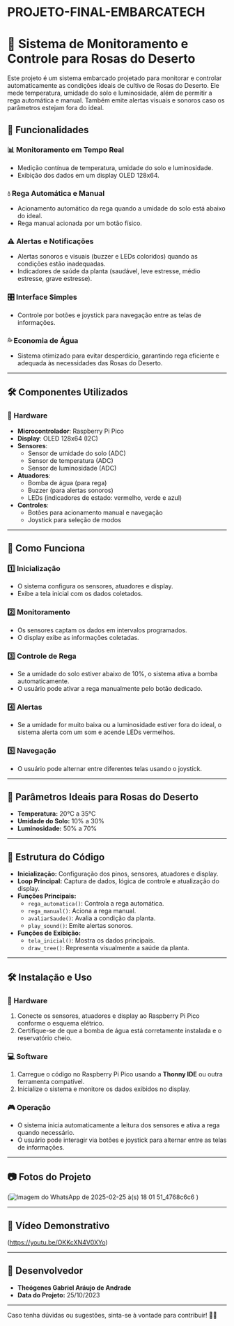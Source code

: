 # PROJETO-FINAL-EMBARCATECH
# 🌱 Sistema de Monitoramento e Controle para Rosas do Deserto

Este projeto é um sistema embarcado projetado para monitorar e controlar automaticamente as condições ideais de cultivo de Rosas do Deserto. Ele mede temperatura, umidade do solo e luminosidade, além de permitir a rega automática e manual. Também emite alertas visuais e sonoros caso os parâmetros estejam fora do ideal.

## 🚀 Funcionalidades

### 📊 Monitoramento em Tempo Real
- Medição contínua de temperatura, umidade do solo e luminosidade.
- Exibição dos dados em um display OLED 128x64.

### 💧 Rega Automática e Manual
- Acionamento automático da rega quando a umidade do solo está abaixo do ideal.
- Rega manual acionada por um botão físico.

### ⚠️ Alertas e Notificações
- Alertas sonoros e visuais (buzzer e LEDs coloridos) quando as condições estão inadequadas.
- Indicadores de saúde da planta (saudável, leve estresse, médio estresse, grave estresse).

### 🎛 Interface Simples
- Controle por botões e joystick para navegação entre as telas de informações.

### 💦 Economia de Água
- Sistema otimizado para evitar desperdício, garantindo rega eficiente e adequada às necessidades das Rosas do Deserto.

---

## 🛠 Componentes Utilizados

### 🔌 Hardware
- **Microcontrolador**: Raspberry Pi Pico
- **Display**: OLED 128x64 (I2C)
- **Sensores**:
  - Sensor de umidade do solo (ADC)
  - Sensor de temperatura (ADC)
  - Sensor de luminosidade (ADC)
- **Atuadores**:
  - Bomba de água (para rega)
  - Buzzer (para alertas sonoros)
  - LEDs (indicadores de estado: vermelho, verde e azul)
- **Controles**:
  - Botões para acionamento manual e navegação
  - Joystick para seleção de modos

---

## 🔧 Como Funciona

### 1️⃣ Inicialização
- O sistema configura os sensores, atuadores e display.
- Exibe a tela inicial com os dados coletados.

### 2️⃣ Monitoramento
- Os sensores captam os dados em intervalos programados.
- O display exibe as informações coletadas.

### 3️⃣ Controle de Rega
- Se a umidade do solo estiver abaixo de 10%, o sistema ativa a bomba automaticamente.
- O usuário pode ativar a rega manualmente pelo botão dedicado.

### 4️⃣ Alertas
- Se a umidade for muito baixa ou a luminosidade estiver fora do ideal, o sistema alerta com um som e acende LEDs vermelhos.

### 5️⃣ Navegação
- O usuário pode alternar entre diferentes telas usando o joystick.

---

## 📏 Parâmetros Ideais para Rosas do Deserto
- **Temperatura:** 20°C a 35°C
- **Umidade do Solo:** 10% a 30%
- **Luminosidade:** 50% a 70%

---

## 📜 Estrutura do Código

- **Inicialização:** Configuração dos pinos, sensores, atuadores e display.
- **Loop Principal:** Captura de dados, lógica de controle e atualização do display.
- **Funções Principais:**
  - `rega_automatica()`: Controla a rega automática.
  - `rega_manual()`: Aciona a rega manual.
  - `avaliarSaude()`: Avalia a condição da planta.
  - `play_sound()`: Emite alertas sonoros.
- **Funções de Exibição:**
  - `tela_inicial()`: Mostra os dados principais.
  - `draw_tree()`: Representa visualmente a saúde da planta.

---

## 🛠 Instalação e Uso

### 🔌 Hardware
1. Conecte os sensores, atuadores e display ao Raspberry Pi Pico conforme o esquema elétrico.
2. Certifique-se de que a bomba de água está corretamente instalada e o reservatório cheio.

### 💻 Software
1. Carregue o código no Raspberry Pi Pico usando a **Thonny IDE** ou outra ferramenta compatível.
2. Inicialize o sistema e monitore os dados exibidos no display.

### 🎮 Operação
- O sistema inicia automaticamente a leitura dos sensores e ativa a rega quando necessário.
- O usuário pode interagir via botões e joystick para alternar entre as telas de informações.

---

## 📷 Fotos do Projeto

(![Imagem do WhatsApp de 2025-02-25 à(s) 18 01 51_4768c6c6](https://github.com/user-attachments/assets/79e93bd3-853e-45b7-baef-3e6e7ba9a8ce)
)

---

## 🎥 Vídeo Demonstrativo

(https://youtu.be/OKKcXN4V0XYo)

---


## 📆 Desenvolvedor
- **Theógenes Gabriel Aráujo de Andrade**
- **Data do Projeto:** 25/10/2023

---


Caso tenha dúvidas ou sugestões, sinta-se à vontade para contribuir! 🌵🚀

